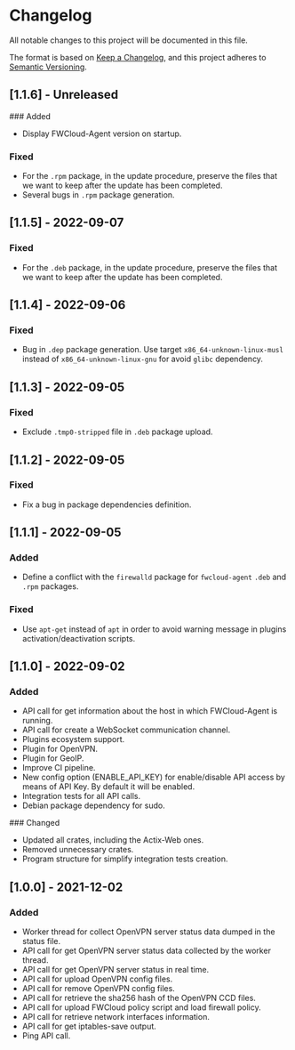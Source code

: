 # Changelog
All notable changes to this project will be documented in this file.

The format is based on [Keep a Changelog](https://keepachangelog.com/en/1.0.0/),
and this project adheres to [Semantic Versioning](https://semver.org/spec/v2.0.0.html).

## [1.1.6] - Unreleased
### Added
- Display FWCloud-Agent version on startup.
   
### Fixed
- For the `.rpm` package, in the update procedure, preserve the files that we want to keep after the update has been completed.
- Several bugs in `.rpm` package generation.


## [1.1.5] - 2022-09-07
### Fixed
- For the `.deb` package, in the update procedure, preserve the files that we want to keep after the update has been completed.


## [1.1.4] - 2022-09-06
### Fixed
- Bug in `.dep` package generation. Use target `x86_64-unknown-linux-musl` instead of `x86_64-unknown-linux-gnu` for avoid `glibc` dependency.


## [1.1.3] - 2022-09-05
### Fixed
- Exclude `.tmp0-stripped` file in `.deb` package upload.


## [1.1.2] - 2022-09-05
### Fixed
- Fix a bug in package dependencies definition.


## [1.1.1] - 2022-09-05
### Added
- Define a conflict with the `firewalld` package for `fwcloud-agent` `.deb` and `.rpm` packages.
  
### Fixed
- Use `apt-get` instead of `apt` in order to avoid warning message in plugins activation/deactivation scripts.


## [1.1.0] - 2022-09-02
### Added
- API call for get information about the host in which FWCloud-Agent is running.
- API call for create a WebSocket communication channel.
- Plugins ecosystem support.
- Plugin for OpenVPN.
- Plugin for GeoIP.
- Improve CI pipeline.
- New config option (ENABLE_API_KEY) for enable/disable API access by means of API Key. By default it will be enabled.
- Integration tests for all API calls.
- Debian package dependency for sudo.

### Changed
- Updated all crates, including the Actix-Web ones.
- Removed unnecessary crates.
- Program structure for simplify integration tests creation.


## [1.0.0] - 2021-12-02
### Added
- Worker thread for collect OpenVPN server status data dumped in the status file.
- API call for get OpenVPN server status data collected by the worker thread.
- API call for get OpenVPN server status in real time.
- API call for upload OpenVPN config files.
- API call for remove OpenVPN config files.
- API call for retrieve the sha256 hash of the OpenVPN CCD files. 
- API call for upload FWCloud policy script and load firewall policy.
- API call for retrieve network interfaces information.
- API call for get iptables-save output.
- Ping API call.